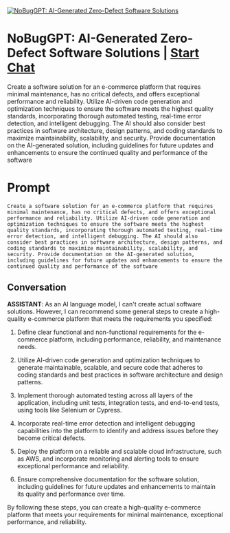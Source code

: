 
[![NoBugGPT: AI-Generated Zero-Defect Software Solutions](https://flow-prompt-covers.s3.us-west-1.amazonaws.com/icon/minimalist/mini_6.png)](https://gptcall.net/chat.html?data=%7B%22contact%22%3A%7B%22id%22%3A%22mI0oOGeCUtBxmwsOxMEr5%22%2C%22flow%22%3Atrue%7D%7D)
# NoBugGPT: AI-Generated Zero-Defect Software Solutions | [Start Chat](https://gptcall.net/chat.html?data=%7B%22contact%22%3A%7B%22id%22%3A%22mI0oOGeCUtBxmwsOxMEr5%22%2C%22flow%22%3Atrue%7D%7D)
Create a software solution for an e-commerce platform that requires minimal maintenance, has no critical defects, and offers exceptional performance and reliability. Utilize AI-driven code generation and optimization techniques to ensure the software meets the highest quality standards, incorporating thorough automated testing, real-time error detection, and intelligent debugging. The AI should also consider best practices in software architecture, design patterns, and coding standards to maximize maintainability, scalability, and security. Provide documentation on the AI-generated solution, including guidelines for future updates and enhancements to ensure the continued quality and performance of the software

# Prompt

```
Create a software solution for an e-commerce platform that requires minimal maintenance, has no critical defects, and offers exceptional performance and reliability. Utilize AI-driven code generation and optimization techniques to ensure the software meets the highest quality standards, incorporating thorough automated testing, real-time error detection, and intelligent debugging. The AI should also consider best practices in software architecture, design patterns, and coding standards to maximize maintainability, scalability, and security. Provide documentation on the AI-generated solution, including guidelines for future updates and enhancements to ensure the continued quality and performance of the software
```

## Conversation

**ASSISTANT**: As an AI language model, I can't create actual software solutions. However, I can recommend some general steps to create a high-quality e-commerce platform that meets the requirements you specified:



1. Define clear functional and non-functional requirements for the e-commerce platform, including performance, reliability, and maintenance needs.



2. Utilize AI-driven code generation and optimization techniques to generate maintainable, scalable, and secure code that adheres to coding standards and best practices in software architecture and design patterns.



3. Implement thorough automated testing across all layers of the application, including unit tests, integration tests, and end-to-end tests, using tools like Selenium or Cypress.



4. Incorporate real-time error detection and intelligent debugging capabilities into the platform to identify and address issues before they become critical defects.



5. Deploy the platform on a reliable and scalable cloud infrastructure, such as AWS, and incorporate monitoring and alerting tools to ensure exceptional performance and reliability.



6. Ensure comprehensive documentation for the software solution, including guidelines for future updates and enhancements to maintain its quality and performance over time.



By following these steps, you can create a high-quality e-commerce platform that meets your requirements for minimal maintenance, exceptional performance, and reliability.


